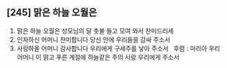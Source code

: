 ## [245] 맑은 하늘 오월은

1) 맑은 하늘 오월은 성모님의 달 촛불 들고 모여 와서 찬미드리세  
2) 인자하신 어머니 찬미합니다 당신 안에 우리들을 감싸 주소서  
3) 사랑하올 어머니 감사합니다 우리에게 구세주를 낳아 주소서  
후렴 : 마리아 우리 어머니 이 맑고 푸른 계절에 하늘같은 주의 사랑 우리에게 주소서
